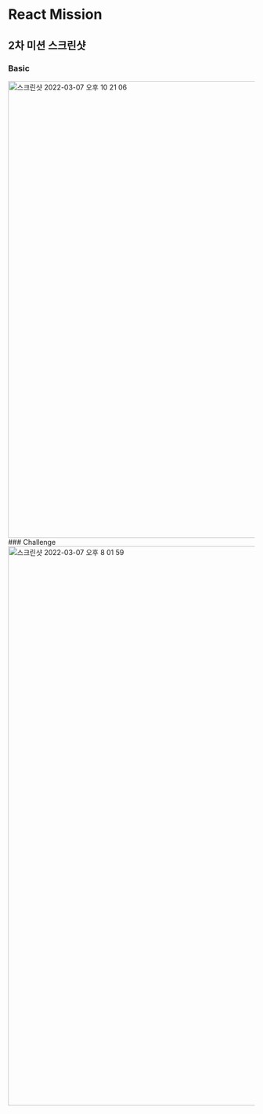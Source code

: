 # React Mission 

## 2차 미션 스크린샷
### Basic 
<img width="931" alt="스크린샷 2022-03-07 오후 10 21 06" src="https://user-images.githubusercontent.com/78739194/157042198-1196b32a-db42-487a-b503-7da832248d8e.png">
### Challenge
<img width="1140" alt="스크린샷 2022-03-07 오후 8 01 59" src="https://user-images.githubusercontent.com/78739194/157019282-5da7207d-59b1-4962-a0b8-ad7a9f690fef.png">

